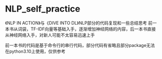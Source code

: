 # NLP_self_practice

《NLP IN ACTION》与《DIVE INTO DL》NLP部分的代码复现和一些总结思考
前一本书从词袋，TF-IDF向量等基础入手，逐渐增加神经网络的内容，后一本书直接从神经网络入手，对新人可能不太容易迅速上手

前一本书的代码是基于命令行的串行代码，部分代码有省略且部分package无法在python3.10上使用，仅供参考
